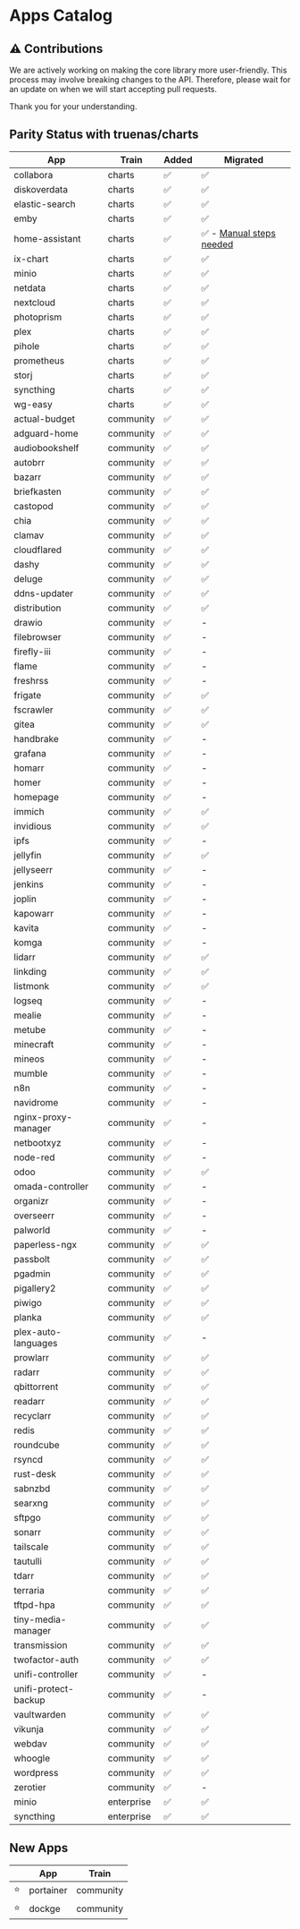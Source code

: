 # Apps Catalog

## ⚠️ **Contributions**

We are actively working on making the core library more user-friendly.
This process may involve breaking changes to the API.
Therefore, please wait for an update on when we will start accepting pull requests.

Thank you for your understanding.

## Parity Status with truenas/charts

| App                  | Train      | Added | Migrated                                                             |
| -------------------- | ---------- | ----- | -------------------------------------------------------------------- |
| collabora            | charts     | ✅    | ✅                                                                   |
| diskoverdata         | charts     | ✅    | ✅                                                                   |
| elastic-search       | charts     | ✅    | ✅                                                                   |
| emby                 | charts     | ✅    | ✅                                                                   |
| home-assistant       | charts     | ✅    | ✅ - [Manual steps needed](https://github.com/truenas/apps/pull/492) |
| ix-chart             | charts     | ✅    | ✅                                                                   |
| minio                | charts     | ✅    | ✅                                                                   |
| netdata              | charts     | ✅    | ✅                                                                   |
| nextcloud            | charts     | ✅    | ✅                                                                   |
| photoprism           | charts     | ✅    | ✅                                                                   |
| plex                 | charts     | ✅    | ✅                                                                   |
| pihole               | charts     | ✅    | ✅                                                                   |
| prometheus           | charts     | ✅    | ✅                                                                   |
| storj                | charts     | ✅    | ✅                                                                   |
| syncthing            | charts     | ✅    | ✅                                                                   |
| wg-easy              | charts     | ✅    | ✅                                                                   |
| actual-budget        | community  | ✅    | ✅                                                                   |
| adguard-home         | community  | ✅    | ✅                                                                   |
| audiobookshelf       | community  | ✅    | ✅                                                                   |
| autobrr              | community  | ✅    | ✅                                                                   |
| bazarr               | community  | ✅    | ✅                                                                   |
| briefkasten          | community  | ✅    | ✅                                                                   |
| castopod             | community  | ✅    | ✅                                                                   |
| chia                 | community  | ✅    | ✅                                                                   |
| clamav               | community  | ✅    | ✅                                                                   |
| cloudflared          | community  | ✅    | ✅                                                                   |
| dashy                | community  | ✅    | ✅                                                                   |
| deluge               | community  | ✅    | ✅                                                                   |
| ddns-updater         | community  | ✅    | ✅                                                                   |
| distribution         | community  | ✅    | ✅                                                                   |
| drawio               | community  | ✅    | -                                                                    |
| filebrowser          | community  | ✅    | -                                                                    |
| firefly-iii          | community  | ✅    | -                                                                    |
| flame                | community  | ✅    | -                                                                    |
| freshrss             | community  | ✅    | -                                                                    |
| frigate              | community  | ✅    | ✅                                                                   |
| fscrawler            | community  | ✅    | ✅                                                                   |
| gitea                | community  | ✅    | ✅                                                                   |
| handbrake            | community  | ✅    | -                                                                    |
| grafana              | community  | ✅    | -                                                                    |
| homarr               | community  | ✅    | -                                                                    |
| homer                | community  | ✅    | -                                                                    |
| homepage             | community  | ✅    | -                                                                    |
| immich               | community  | ✅    | ✅                                                                   |
| invidious            | community  | ✅    | ✅                                                                   |
| ipfs                 | community  | ✅    | -                                                                    |
| jellyfin             | community  | ✅    | ✅                                                                   |
| jellyseerr           | community  | ✅    | -                                                                    |
| jenkins              | community  | ✅    | -                                                                    |
| joplin               | community  | ✅    | -                                                                    |
| kapowarr             | community  | ✅    | -                                                                    |
| kavita               | community  | ✅    | -                                                                    |
| komga                | community  | ✅    | -                                                                    |
| lidarr               | community  | ✅    | ✅                                                                   |
| linkding             | community  | ✅    | ✅                                                                   |
| listmonk             | community  | ✅    | ✅                                                                   |
| logseq               | community  | ✅    | -                                                                    |
| mealie               | community  | ✅    | -                                                                    |
| metube               | community  | ✅    | -                                                                    |
| minecraft            | community  | ✅    | -                                                                    |
| mineos               | community  | ✅    | -                                                                    |
| mumble               | community  | ✅    | -                                                                    |
| n8n                  | community  | ✅    | -                                                                    |
| navidrome            | community  | ✅    | -                                                                    |
| nginx-proxy-manager  | community  | ✅    | -                                                                    |
| netbootxyz           | community  | ✅    | -                                                                    |
| node-red             | community  | ✅    | -                                                                    |
| odoo                 | community  | ✅    | ✅                                                                   |
| omada-controller     | community  | ✅    | -                                                                    |
| organizr             | community  | ✅    | -                                                                    |
| overseerr            | community  | ✅    | -                                                                    |
| palworld             | community  | ✅    | -                                                                    |
| paperless-ngx        | community  | ✅    | ✅                                                                   |
| passbolt             | community  | ✅    | ✅                                                                   |
| pgadmin              | community  | ✅    | ✅                                                                   |
| pigallery2           | community  | ✅    | ✅                                                                   |
| piwigo               | community  | ✅    | ✅                                                                   |
| planka               | community  | ✅    | ✅                                                                   |
| plex-auto-languages  | community  | ✅    | -                                                                    |
| prowlarr             | community  | ✅    | ✅                                                                   |
| radarr               | community  | ✅    | ✅                                                                   |
| qbittorrent          | community  | ✅    | ✅                                                                   |
| readarr              | community  | ✅    | ✅                                                                   |
| recyclarr            | community  | ✅    | ✅                                                                   |
| redis                | community  | ✅    | ✅                                                                   |
| roundcube            | community  | ✅    | ✅                                                                   |
| rsyncd               | community  | ✅    | ✅                                                                   |
| rust-desk            | community  | ✅    | ✅                                                                   |
| sabnzbd              | community  | ✅    | ✅                                                                   |
| searxng              | community  | ✅    | ✅                                                                   |
| sftpgo               | community  | ✅    | ✅                                                                   |
| sonarr               | community  | ✅    | ✅                                                                   |
| tailscale            | community  | ✅    | ✅                                                                   |
| tautulli             | community  | ✅    | ✅                                                                   |
| tdarr                | community  | ✅    | ✅                                                                   |
| terraria             | community  | ✅    | ✅                                                                   |
| tftpd-hpa            | community  | ✅    | ✅                                                                   |
| tiny-media-manager   | community  | ✅    | ✅                                                                   |
| transmission         | community  | ✅    | ✅                                                                   |
| twofactor-auth       | community  | ✅    | ✅                                                                   |
| unifi-controller     | community  | ✅    | -                                                                    |
| unifi-protect-backup | community  | ✅    | -                                                                    |
| vaultwarden          | community  | ✅    | ✅                                                                   |
| vikunja              | community  | ✅    | ✅                                                                   |
| webdav               | community  | ✅    | ✅                                                                   |
| whoogle              | community  | ✅    | ✅                                                                   |
| wordpress            | community  | ✅    | ✅                                                                   |
| zerotier             | community  | ✅    | -                                                                    |
| minio                | enterprise | ✅    | ✅                                                                   |
| syncthing            | enterprise | ✅    | ✅                                                                   |

## New Apps

|     | App       | Train     |
| --- | --------- | --------- |
| ⭐  | portainer | community |
| ⭐  | dockge    | community |

